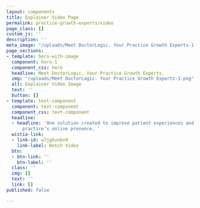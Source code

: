 ```yaml
---
layout: components
title: Explainer Video Page
permalink: practice-growth-experts/video
page_class: []
custom_js: ''
description: ''
meta_image: "/uploads/Meet DoctorLogic. Your Practice Growth Experts-1.png"
page_sections:
- template: hero-with-image
  component: hero-1
  component_css: hero
  headline: Meet DoctorLogic. Your Practice Growth Experts.
  img: "/uploads/Meet DoctorLogic. Your Practice Growth Experts-1.png"
  alt: Explainer Video Image
  text: ''
  button: []
- template: text-component
  component: text-component
  component_css: text-component
  headline:
  - headline: 'One solution created to improve patient experiences and help grow your
      practice’s online presence. '
  wistia-link:
  - link-id: w7jgkunbv9
    link-label: Watch Video
  btn:
  - btn-link: ''
    btn-label: ''
  class: ''
  img: []
  text: ''
  link: []
published: false

---
```

